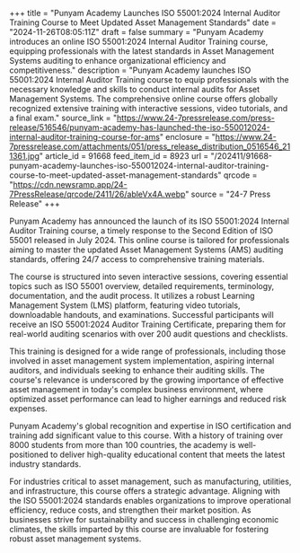 +++
title = "Punyam Academy Launches ISO 55001:2024 Internal Auditor Training Course to Meet Updated Asset Management Standards"
date = "2024-11-26T08:05:11Z"
draft = false
summary = "Punyam Academy introduces an online ISO 55001:2024 Internal Auditor Training course, equipping professionals with the latest standards in Asset Management Systems auditing to enhance organizational efficiency and competitiveness."
description = "Punyam Academy launches ISO 55001:2024 Internal Auditor Training course to equip professionals with the necessary knowledge and skills to conduct internal audits for Asset Management Systems. The comprehensive online course offers globally recognized extensive training with interactive sessions, video tutorials, and a final exam."
source_link = "https://www.24-7pressrelease.com/press-release/516546/punyam-academy-has-launched-the-iso-550012024-internal-auditor-training-course-for-ams"
enclosure = "https://www.24-7pressrelease.com/attachments/051/press_release_distribution_0516546_211361.jpg"
article_id = 91668
feed_item_id = 8923
url = "/202411/91668-punyam-academy-launches-iso-550012024-internal-auditor-training-course-to-meet-updated-asset-management-standards"
qrcode = "https://cdn.newsramp.app/24-7PressRelease/qrcode/2411/26/ableVx4A.webp"
source = "24-7 Press Release"
+++

<p>Punyam Academy has announced the launch of its ISO 55001:2024 Internal Auditor Training course, a timely response to the Second Edition of ISO 55001 released in July 2024. This online course is tailored for professionals aiming to master the updated Asset Management Systems (AMS) auditing standards, offering 24/7 access to comprehensive training materials.</p><p>The course is structured into seven interactive sessions, covering essential topics such as ISO 55001 overview, detailed requirements, terminology, documentation, and the audit process. It utilizes a robust Learning Management System (LMS) platform, featuring video tutorials, downloadable handouts, and examinations. Successful participants will receive an ISO 55001:2024 Auditor Training Certificate, preparing them for real-world auditing scenarios with over 200 audit questions and checklists.</p><p>This training is designed for a wide range of professionals, including those involved in asset management system implementation, aspiring internal auditors, and individuals seeking to enhance their auditing skills. The course's relevance is underscored by the growing importance of effective asset management in today's complex business environment, where optimized asset performance can lead to higher earnings and reduced risk expenses.</p><p>Punyam Academy's global recognition and expertise in ISO certification and training add significant value to this course. With a history of training over 8000 students from more than 100 countries, the academy is well-positioned to deliver high-quality educational content that meets the latest industry standards.</p><p>For industries critical to asset management, such as manufacturing, utilities, and infrastructure, this course offers a strategic advantage. Aligning with the ISO 55001:2024 standards enables organizations to improve operational efficiency, reduce costs, and strengthen their market position. As businesses strive for sustainability and success in challenging economic climates, the skills imparted by this course are invaluable for fostering robust asset management systems.</p>